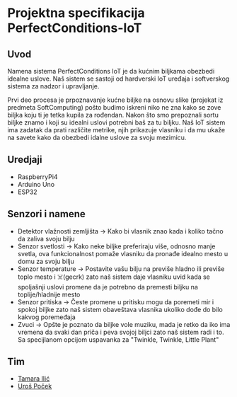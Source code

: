 # Projektna specifikacija PerfectConditions-IoT

## Uvod
Namena sistema PerfectConditions IoT je da kućnim biljkama obezbedi idealne uslove. Naš sistem se sastoji od hardverski IoT uređaja i softverskog sistema za nadzor i upravljanje.

Prvi deo procesa je prpoznavanje kućne biljke na osnovu slike (projekat iz predmeta SoftComputing) pošto budimo iskreni niko ne zna kako se zove biljka koju ti je tetka kupila za rođendan.
Nakon što smo prepoznali sortu biljke znamo i koji su idealni uslovi potrebni baš za tu biljku. Naš IoT sistem ima zadatak da prati različite metrike, njih prikazuje vlasniku i da mu ukaže na savete kako da obezbedi idalne uslove za svoju mezimicu.

## Uredjaji
- RaspberryPi4
- Arduino Uno
- ESP32

## Senzori i namene
- Detektor vlažnosti zemljišta -> Kako bi vlasnik znao kada i koliko tačno da zaliva svoju bilju
- Senzor svetlosti -> Kako neke biljke preferiraju više, odnosno manje svetla, ova funkcionalnost pomaže vlasniku da pronađe idealno mesto u domu za svoju bilju
- Senzor temperature -> Postavite vašu bilju na previše hladno ili previše toplo mesto i ☠️(gecrk) zato naš sistem daje vlasniku uvid kada se spoljašnji uslovi promene da je potrebno da premesti biljku na toplije/hladnije mesto
- Senzor pritiska -> Česte promene u pritisku mogu da poremeti mir i spokoj biljke zato naš sistem obaveštava vlasnika ukoliko dođe do bilo kakvog poremeđaja
- Zvuci -> Opšte je poznato da biljke vole muziku, mada je retko da iko ima vremena da svaki dan priča i peva svojoj biljci zato naš sistem radi i to. Sa specijlanom opcijom uspavanka za "Twinkle, Twinkle, Little Plant"

## Tim
- [Tamara Ilić](https://www.linkedin.com/in/tamara-ili%C4%87-ab9958257/)
- [Uroš Poček](https://www.linkedin.com/in/uros-pocek/)
